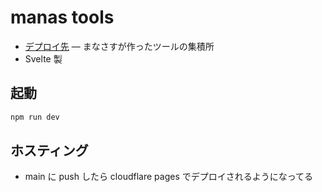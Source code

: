 # manas tools

- [デプロイ先](https://tools.manasas.dev)
  ― まなさすが作ったツールの集積所
- Svelte 製

## 起動

```bash
npm run dev
```

## ホスティング

- main に push したら cloudflare pages でデプロイされるようになってる
